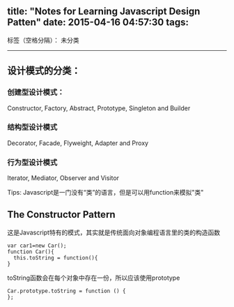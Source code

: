 title: "Notes for Learning Javascript Design Patten"
date: 2015-04-16 04:57:30
tags:
---

标签（空格分隔）： 未分类

---

## 设计模式的分类：

### 创建型设计模式：
Constructor, Factory, Abstract, Prototype, Singleton and Builder
### 结构型设计模式
Decorator, Facade, Flyweight, Adapter and Proxy
### 行为型设计模式
Iterator, Mediator, Observer and Visitor

Tips:
Javascript是一门没有“类”的语言，但是可以用function来模拟"类"

## The Constructor Pattern
这是Javascript特有的模式，其实就是传统面向对象编程语言里的类的构造函数

```
var car1=new Car();
function Car(){
  this.toString = function(){
}
```

toString函数会在每个对象中存在一份，所以应该使用prototype

```
Car.prototype.toString = function () {
};
```

